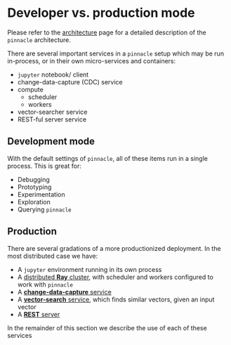# Developer vs. production mode

Please refer to the [architecture](../fundamentals/architecture.md) page for a detailed description of the `pinnacle` architecture.

There are several important services in a `pinnacle` setup which may be run in-process, or in their 
own micro-services and containers:

- `jupyter` notebook/ client
- change-data-capture (CDC) service
- compute
  - scheduler
  - workers
- vector-searcher service
- REST-ful server service

## Development mode

With the default settings of `pinnacle`, all of these items run in a single process.
This is great for:

- Debugging
- Prototyping
- Experimentation
- Exploration
- Querying `pinnacle`

## Production

There are several gradations of a more productionized deployment.
In the most distributed case we have:

- A `jupyter` environment running in its own process
- A [distributed **Ray** cluster](non_blocking_ray_jobs), with scheduler and workers configured to work with `pinnacle`
- A [**change-data-capture** service](change_data_capture)
- A [**vector-search** service](vector_comparison_service), which finds similar vectors, given an input vector
- A [**REST** server](./rest_api)

In the remainder of this section we describe the use of each of these services